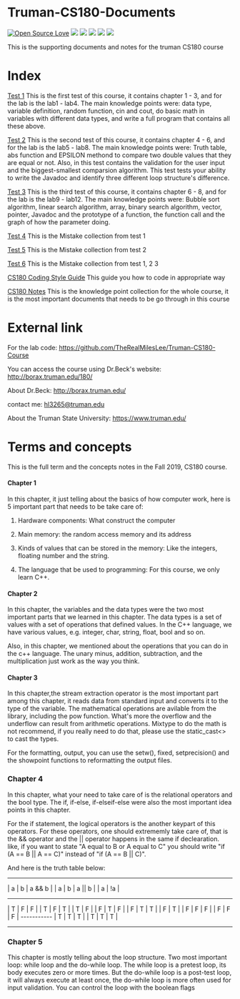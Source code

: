 # Truman-CS180-Documents
[![Open Source Love](https://badges.frapsoft.com/os/v1/open-source.svg?v=103)](https://github.com/ellerbrock/open-source-badges/)
<a href="https://996.icu"><img src="https://img.shields.io/badge/link-996.icu-red.svg"></a>
<a href="https://img.shields.io"><img src="https://img.shields.io/badge/contributions-welcome-brightgreen.svg"></a> 
<a href="https://img.shields.io"><img src="https://img.shields.io/badge/C++-Learing-red.svg"></a>
<a href="https://img.shields.io"><img src="https://img.shields.io/badge/Creative-Design%26Build-blue.svg"></a>
<a href="https://img.shields.io"><img src="https://img.shields.io/badge/MileLee-Computer%20Science-brightgreen.svg"></a>

This is the supporting documents and notes for the truman CS180 course

# Index
[Test 1](https://github.com/TheRealMilesLee/Truman-CS180-Documents/blob/master/Test%201.docx) This is the first test of this course, it contains chapter 1 - 3, and for the lab is the lab1 - lab4. The main knowledge points were: data type, variable definition, random function, cin and cout, do basic math in variables with different data types, and write a full program that contains all these above.

[Test 2](https://github.com/TheRealMilesLee/Truman-CS180-Documents/blob/master/Test%202.docx) This is the second test of this course, it contains chapter 4 - 6, and for the lab is the lab5 - lab8. The main knowledge points were: Truth table, abs function and EPSILON methond to compare two double values that they are equal or not. Also, in this test contains the validation for the user input and the biggest-smallest comparsion algorithm. This test tests your ability to write the Javadoc and identify three different loop structure's difference.

[Test 3](https://github.com/TheRealMilesLee/Truman-CS180-Documents/blob/master/Test%203.docx) This is the third test of this course, it contains chapter 6 - 8, and for the lab is the lab9 - lab12. The main knowledge points were: Bubble sort algorithm, linear search algorithm, array, binary search algorithm, vector, pointer, Javadoc and the prototype of a function, the function call and the graph of how the parameter doing.

[Test 4](https://github.com/TheRealMilesLee/Truman-CS180-Documents/blob/master/Test%204.docx) This is the Mistake collection from test 1

[Test 5](https://github.com/TheRealMilesLee/Truman-CS180-Documents/blob/master/Test%205.docx) This is the Mistake collection from test 2

[Test 6](https://github.com/TheRealMilesLee/Truman-CS180-Documents/blob/master/Test%206.docx) This is the Mistake collection from test 1, 2 3

[CS180 Coding Style Guide](https://github.com/TheRealMilesLee/Truman-CS180-Documents/blob/master/CS180%20C%2B%2B%20Language%20Coding%20Style%20Guide.pdf) This guide you how to code in appropriate way

[CS180 Notes](https://github.com/TheRealMilesLee/Truman-CS180-Documents/blob/master/CS180%20%E7%9F%A5%E8%AF%86%E7%82%B9%E6%A2%B3%E7%90%86.pdf) This is the knowledge point collection for the whole course, it is the most important documents that needs to be go through in this course

# External link

For the lab code: https://github.com/TheRealMilesLee/Truman-CS180-Course

You can access the course using Dr.Beck's website: http://borax.truman.edu/180/

About Dr.Beck: http://borax.truman.edu/

contact me: hl3265@truman.edu

About the Truman State University: https://www.truman.edu/

# Terms and concepts

This is the full term and the concepts notes in the Fall 2019, CS180 course.

#### Chapter 1

In this chapter, it just telling about the basics of how computer work, here is 5 important part that needs to be take care of:

1. Hardware components: What construct the computer

2. Main memory: the random access memory and its address

3. Kinds of values that can be stored in the memory: Like the integers, floating number and the string.

4. The language that be used to programming: For this course, we only learn C++.

#### Chapter 2

In this chapter, the variables and the data types were the two most important parts that we learned in this chapter. The data types is a set of values with a set of operations that defined values. In the C++ language, we have various values, e.g. integer, char, string, float, bool and so on.

Also, in this chapter, we mentioned about the operations that you can do in the c++ language. The unary minus, addition, subtraction, and the multiplication just work as the way you think. 

#### Chapter 3
 
In this chapter,the stream extraction operator is the most important part among this chapter, it reads data from standard input and converts it to the type of the variable. The mathematical operations are avilable from the <cmath> library, including the pow function. What's more the overflow and the underflow can result from arithmetic operations. Mixtype to do the math is not recommend, if you really need to do that, please use the static_cast<> to cast the types.

For the formatting, output, you can use the setw(), fixed, setprecision() and the showpoint functions to reformatting the output files.

### Chapter 4

In this chapter, what your need to take care of is the relational operators and the bool type. The if, if-else, if-elseif-else were also the most important idea points in this chapter.

For the if statement, the logical operators is the another keypart of this operators. For these operators, one should extrememly take care of, that is the && operator and the || operator happens in the same if declearation. like, if you want to state "A equal to B or A equal to C" you should write "if (A == B || A == C)" instead of "if (A == B || C)". 

And here is the truth table below:

 ------------------           ------------------        ----------
 | a | b | a && b |           | a | b | a || b |        | a | !a |
 ------------------           ------------------        ----------
 | T | F |    F   |           | T | F |    T   |        | T |  F |
 | F | T |    F   |           | F | T |    T   |        | F |  T |
 | F | F |    F   |           | F | F |    F   |        -----------
 | T | T |    T   |           | T | T |    T   |
 ------------------           ------------------



 ### Chapter 5

 This chapter is mostly telling about the loop structure. Two most important loop: while loop and the do-while loop. The while loop is a pretest loop, its body executes zero or more times. But the do-while loop is a post-test loop, it will always execute at least once, the do-while loop is more often used for input validation. You can control the loop with the boolean flags

